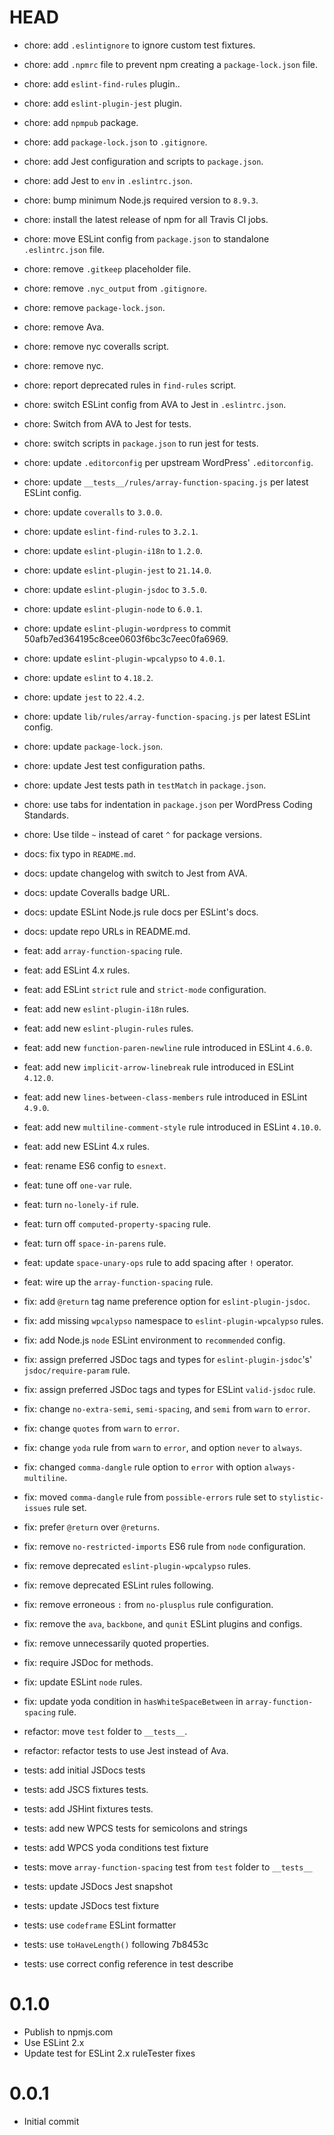 # HEAD

* chore: add `.eslintignore` to ignore custom test fixtures.
* chore: add `.npmrc` file to prevent npm creating a `package-lock.json` file.
* chore: add `eslint-find-rules` plugin..
* chore: add `eslint-plugin-jest` plugin.
* chore: add `npmpub` package.
* chore: add `package-lock.json` to `.gitignore`.
* chore: add Jest configuration and scripts to `package.json`.
* chore: add Jest to `env` in `.eslintrc.json`.
* chore: bump minimum Node.js required version to `8.9.3`.
* chore: install the latest release of npm for all Travis CI jobs.
* chore: move ESLint config from `package.json` to standalone `.eslintrc.json` file.
* chore: remove `.gitkeep` placeholder file.
* chore: remove `.nyc_output` from `.gitignore`.
* chore: remove `package-lock.json`.
* chore: remove Ava.
* chore: remove nyc coveralls script.
* chore: remove nyc.
* chore: report deprecated rules in `find-rules` script.
* chore: switch ESLint config from AVA to Jest in `.eslintrc.json`.
* chore: Switch from AVA to Jest for tests.
* chore: switch scripts in `package.json` to run jest for tests.
* chore: update `.editorconfig` per upstream WordPress' `.editorconfig`.
* chore: update `__tests__/rules/array-function-spacing.js` per latest ESLint config.
* chore: update `coveralls` to `3.0.0`.
* chore: update `eslint-find-rules` to `3.2.1`.
* chore: update `eslint-plugin-i18n` to `1.2.0`.
* chore: update `eslint-plugin-jest` to `21.14.0`.
* chore: update `eslint-plugin-jsdoc` to `3.5.0`.
* chore: update `eslint-plugin-node` to `6.0.1`.
* chore: update `eslint-plugin-wordpress` to commit 50afb7ed364195c8cee0603f6bc3c7eec0fa6969.
* chore: update `eslint-plugin-wpcalypso` to `4.0.1`.
* chore: update `eslint` to `4.18.2`.
* chore: update `jest` to `22.4.2`.
* chore: update `lib/rules/array-function-spacing.js` per latest ESLint config.
* chore: update `package-lock.json`.
* chore: update Jest test configuration paths.
* chore: update Jest tests path in `testMatch` in `package.json`.
* chore: use tabs for indentation in `package.json` per WordPress Coding Standards.
* chore: Use tilde `~` instead of caret `^` for package versions.

* docs: fix typo in `README.md`.
* docs: update changelog with switch to Jest from AVA.
* docs: update Coveralls badge URL.
* docs: update ESLint Node.js rule docs per ESLint's docs.
* docs: update repo URLs in README.md.

* feat: add `array-function-spacing` rule.
* feat: add ESLint 4.x rules.
* feat: add ESLint `strict` rule and `strict-mode` configuration.
* feat: add new `eslint-plugin-i18n` rules.
* feat: add new `eslint-plugin-rules` rules.
* feat: add new `function-paren-newline` rule introduced in ESLint `4.6.0`.
* feat: add new `implicit-arrow-linebreak` rule introduced in ESLint `4.12.0`.
* feat: add new `lines-between-class-members` rule introduced in ESLint `4.9.0`.
* feat: add new `multiline-comment-style` rule introduced in ESLint `4.10.0`.
* feat: add new ESLint 4.x rules.
* feat: rename ES6 config to `esnext`.
* feat: tune off `one-var` rule.
* feat: turn `no-lonely-if` rule.
* feat: turn off `computed-property-spacing` rule.
* feat: turn off `space-in-parens` rule.
* feat: update `space-unary-ops` rule to add spacing after `!` operator.
* feat: wire up the `array-function-spacing` rule.

* fix: add `@return` tag name preference option for `eslint-plugin-jsdoc`.
* fix: add missing `wpcalypso` namespace to `eslint-plugin-wpcalypso` rules.
* fix: add Node.js `node` ESLint environment to `recommended` config.
* fix: assign preferred JSDoc tags and types for `eslint-plugin-jsdoc`'s' `jsdoc/require-param` rule.
* fix: assign preferred JSDoc tags and types for ESLint `valid-jsdoc` rule.
* fix: change `no-extra-semi`, `semi-spacing`, and `semi` from `warn` to `error`.
* fix: change `quotes` from `warn` to `error`.
* fix: change `yoda` rule from `warn` to `error`, and option `never` to `always`.
* fix: changed `comma-dangle` rule option to `error` with option `always-multiline`.
* fix: moved `comma-dangle` rule from `possible-errors` rule set to `stylistic-issues` rule set.
* fix: prefer `@return` over `@returns`.
* fix: remove `no-restricted-imports` ES6 rule from `node` configuration.
* fix: remove deprecated `eslint-plugin-wpcalypso` rules.
* fix: remove deprecated ESLint rules following.
* fix: remove erroneous `:` from `no-plusplus` rule configuration.
* fix: remove the `ava`, `backbone`, and `qunit` ESLint plugins and configs.
* fix: remove unnecessarily quoted properties.
* fix: require JSDoc for methods.
* fix: update ESLint `node` rules.
* fix: update yoda condition in `hasWhiteSpaceBetween` in `array-function-spacing` rule.

* refactor: move `test` folder to `__tests__`.
* refactor: refactor tests to use Jest instead of Ava.

* tests: add initial JSDocs tests
* tests: add JSCS fixtures tests.
* tests: add JSHint fixtures tests.
* tests: add new WPCS tests for semicolons and strings
* tests: add WPCS yoda conditions test fixture
* tests: move `array-function-spacing` test from `test` folder to `__tests__`
* tests: update JSDocs Jest snapshot
* tests: update JSDocs test fixture
* tests: use `codeframe` ESLint formatter
* tests: use `toHaveLength()` following 7b8453c
* tests: use correct config reference in test describe

# 0.1.0

* Publish to npmjs.com
* Use ESLint 2.x
* Update test for ESLint 2.x ruleTester fixes

# 0.0.1

* Initial commit
